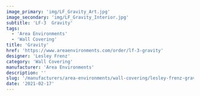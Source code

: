 ```yaml
---
image_primary: 'img/LF_Gravity_Art.jpg'
image_secondary: 'img/LF_Gravity_Interior.jpg'
subtitle: 'LF-3  Gravity'
tags:
  - 'Area Environments'
  - 'Wall Covering'
title: 'Gravity'
href: 'https://www.areaenvironments.com/order/lf-3-gravity'
designer: 'Lesley Frenz'
category: 'Wall Covering'
manufacturer: 'Area Environments'
description: ''
slug: '/manufacturers/area-environments/wall-covering/lesley-frenz-gravity'
date: '2021-02-17'
---
```

